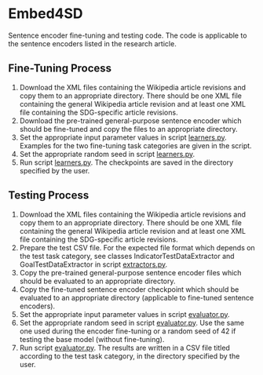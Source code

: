 # Embed4SD

Sentence encoder fine-tuning and testing code. The code is applicable to the sentence encoders listed in the research article.

## Fine-Tuning Process

1. Download the XML files containing the Wikipedia article revisions and copy them to an appropriate directory. There should be one XML file containing the general Wikipedia article revision and at least one XML file containing the SDG-specific article revisions.
2. Download the pre-trained general-purpose sentence encoder which should be fine-tuned and copy the files to an appropriate directory.
3. Set the appropriate input parameter values in script [learners.py](./learners.py). Examples for the two fine-tuning task categories are given in the script.
4. Set the appropriate random seed in script [learners.py](./learners.py).
5. Run script [learners.py](./learners.py). The checkpoints are saved in the directory specified by the user.

## Testing Process

1. Download the XML files containing the Wikipedia article revisions and copy them to an appropriate directory. There should be one XML file containing the general Wikipedia article revision and at least one XML file containing the SDG-specific article revisions.
2. Prepare the test CSV file. For the expected file format which depends on the test task category, see classes IndicatorTestDataExtractor and GoalTestDataExtractor in script [extractors.py](./extractors.py).
2. Copy the pre-trained general-purpose sentence encoder files which should be evaluated to an appropriate directory.
3. Copy the fine-tuned sentence encoder checkpoint which should be evaluated to an appropriate directory (applicable to fine-tuned sentence encoders).
4. Set the appropriate input parameter values in script [evaluator.py](./evaluator.py).
5. Set the appropriate random seed in script [evaluator.py](./evaluator.py). Use the same one used during the encoder fine-tuning or a random seed of 42 if testing the base model (without fine-tuning).
6. Run script [evaluator.py](./evaluator.py). The results are written in a CSV file titled according to the test task category, in the directory specified by the user.
